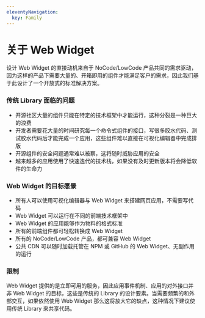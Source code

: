 ```yaml
---
eleventyNavigation:
  key: Family
---
```


# 关于 Web Widget

设计 Web Widget 的直接动机来自于 NoCode/LowCode 产品共同的需求驱动，因为这样的产品下需要大量的、开箱即用的组件才能满足客户的需求，因此我们基于此设计了一个开放式的标准解决方案。

### 传统 Library 面临的问题

* 开源社区大量的组件只能在特定的技术框架中才能运行，这种分裂是一种巨大的浪费
* 开发者需要花大量的时间研究每一个命令式组件的接口，写很多胶水代码、测试胶水代码后才能完成一个应用，这些组件难以直接在可视化编辑器中完成排版
* 开源组件的安全问题通常难以被察，这将随时威胁应用的安全
* 越来越多的应用使用了快速迭代的技术栈，如果没有及时更新版本将会降低软件的生命力

### Web Widget 的目标愿景

* 所有人可以使用可视化编辑器与 Web Widget 来搭建网页应用，不需要写代码
* Web Widget 可以运行在不同的前端技术框架中
* Web Widget 的应用能够作为物料的格式标准
* 所有的前端组件都可轻松转换成 Web Widget
* 所有的 NoCode/LowCode 产品，都可兼容 Web Widget
* 公共 CDN 可以随时加载托管在 NPM 或 GitHub 的 Web Widget、无副作用的运行

### 限制

Web Widget 提供的是立即可用的服务，因此应用事件机制、应用的对外接口并非 Web Widget 的目标，这些是传统的 Library 的设计要素。当需要频繁的和外部交互，如果依然使用 Web Widget 那么这将放大它的缺点，这种情况下建议使用传统 Library 来共享代码。